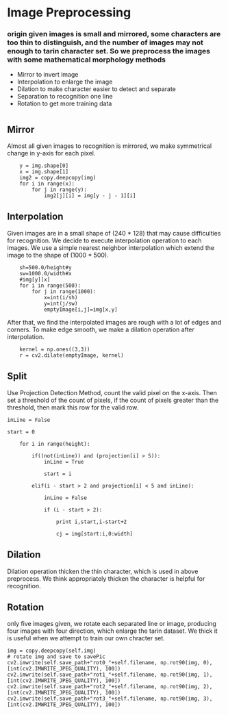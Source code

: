 # Image Preprocessing

### origin given images is small and mirrored, some characters are too thin to distinguish, and the number of images may not enough to tarin character set. So we preprocess the images with some mathematical morphology methods
* Mirror to invert image
* Interpolation to enlarge the image
* Dilation to make character easier to detect and separate
* Separation to recognition one line
* Rotation to get more training data

# 

## Mirror
Almost all given images to recognition is mirrored, we make symmetrical change in y-axis for each pixel. 
```
    y = img.shape[0]
    x = img.shape[1]
    img2 = copy.deepcopy(img)
    for i in range(x):
        for j in range(y):
            img2[j][i] = img[y - j - 1][i]
```

## Interpolation
Given images are in a small shape of (240 * 128) that may cause difficulties for recognition. We decide to execute interpolation operation to each images. 
We use a simple nearest neighbor interpolation which extend the image to the shape of (1000 * 500).
```
    sh=500.0/height#y
    sw=1000.0/width#x
    #img[y][x]
    for i in range(500):
        for j in range(1000):
            x=int(i/sh)
            y=int(j/sw)
            emptyImage[i,j]=img[x,y]
```
After that, we find the interpolated images are rough with a lot of edges and corners. To make edge smooth, we make a dilation operation after interpolation.
```
    kernel = np.ones((3,3))
    r = cv2.dilate(emptyImage, kernel)
```
## Split
Use Projection Detection Method, count the valid pixel on the x-axis. Then set a threshold of the count of pixels, if the count of pixels greater than the threshold, then mark this row for the valid row.
```
inLine = False
start = 0
    for i in range(height):
        if((not(inLine)) and (projection[i] > 5)):
            inLine = True
            start = i
        elif(i - start > 2 and projection[i] < 5 and inLine):
            inLine = False
            if (i - start > 2):
                print i,start,i-start+2
                cj = img[start:i,0:width]
```

## Dilation
Dilation operation thicken the thin character, which is used in above preprocess. We think appropriately thicken the character is helpful for recognition.

## Rotation
only five images given, we rotate each separated line or image, producing four images with four direction, which enlarge the tarin dataset. We thick it is useful when we attempt to train our own chracter set.
```
img = copy.deepcopy(self.img)
# rotate img and save to savePic
cv2.imwrite(self.save_path+"rot0_"+self.filename, np.rot90(img, 0), [int(cv2.IMWRITE_JPEG_QUALITY), 100])
cv2.imwrite(self.save_path+"rot1_"+self.filename, np.rot90(img, 1), [int(cv2.IMWRITE_JPEG_QUALITY), 100])
cv2.imwrite(self.save_path+"rot2_"+self.filename, np.rot90(img, 2), [int(cv2.IMWRITE_JPEG_QUALITY), 100])
cv2.imwrite(self.save_path+"rot3_"+self.filename, np.rot90(img, 3), [int(cv2.IMWRITE_JPEG_QUALITY), 100])
```
